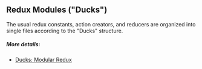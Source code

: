 ## Redux Modules ("Ducks")

The usual redux constants, action creators, and reducers are organized into
single files according to the "Ducks" structure.

##### More details:

*   [Ducks: Modular Redux][1]

[1]: https://github.com/erikras/ducks-modular-redux
